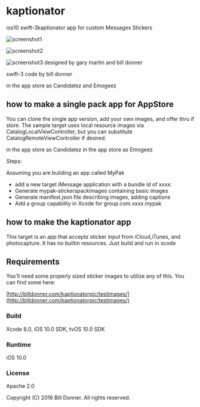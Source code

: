 # kaptionator
ios10  swift-3kaptionator app for custom Messages Stickers

![screenshot1](http://billdonner.com/kaptionatorpic/ka1.png)

![screenshot2](http://billdonner.com/kaptionatorpic/ka2.png)

![screenshot3](http://billdonner.com/kaptionatorpic/ka3.png)
designed by gary martin and bill donner

swift-3 code by bill donner

in the app store as Candidatez and Emogeez

## how to make a single pack app for AppStore

You can clone the single app version, add your own images, and offer thru if store. The sample target uses local resource images via CatalogLocalViewController, but you can substitute CatalogRemoteViewController if desired.

in the app store as Candidatez
in the app store as Emogeez

Steps:

Assuming you are building an app called MyPak 

- add a new target iMessage application with a bundle id of xxxx: 
- Generate mypak-stickerspackimages containing basic images
- Generate manifest.json file describing images, adding captions
- Add a group capability in Xcode for group.com.xxxx.mypak

## how to make the  kaptionator app

This target is an app that accepts sticker input from iCloud,iTunes, and photocapture. It has no builtin resources. Just build and run in xcode


## Requirements

You'll need some properly sized sticker images to utilize any of this. You can find some here: 

[http://billdonner.com/kaptionatorpic/testimages/](http://billdonner.com/kaptionatorpic/testimages/)


### Build

Xcode 8.0, iOS 10.0 SDK, tvOS 10.0 SDK 

### Runtime

iOS 10.0  

### License

Apache 2.0

Copyright (C) 2016 Bill Donner. All rights reserved.


